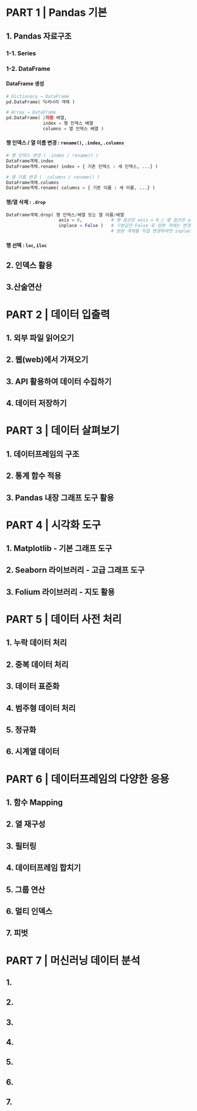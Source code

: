# PART 1 |  Pandas 기본

## 1. Pandas 자료구조

### 1-1. Series

### 1-2. DataFrame

#### DataFrame 생성

```python
# Dictionary → DataFrame
pd.DataFrame( 딕셔너리 객체 )

# Array → DataFrame
pd.DataFrame( 2차원 배열,
              index = 행 인덱스 배열
              columns = 열 인덱스 배열 )
```

#### 행 인덱스 / 열 이름 변경 :  `rename()`, `.index`, `.columns`

```python
# 행 인덱스 변경 ( .index / rename() )
DataFrame객체.index
DataFrame객체.rename( index = { 기존 인덱스 : 새 인덱스, ...} )

# 열 이름 변경 ( .columns / rename() )
DataFrame객체.columns
DataFrame객체.rename( columns = { 기존 이름 : 새 이름, ...} )
```

#### 행/열 삭제 :  `.drop`

```python
DataFrame객체.drop( 행 인덱스/배열 또는 열 이름/배열
                    axis = 0,           # 행 옵션은 axis = 0 / 열 옵션은 axis = 1
                    inplace = False )   # 기본값은 False 로 원본 객체는 변경없이 새로운 객체를 반환
                                        # 원본 객체를 직접 변경하려면 inplace = True 로 설정
```

#### 행 선택 :  `loc`, `iloc`





## 2. 인덱스 활용

## 3.산술연산



# PART 2 |  데이터 입출력

## 1. 외부 파일 읽어오기

## 2. 웹(web)에서 가져오기

## 3. API 활용하여 데이터 수집하기

## 4. 데이터 저장하기



# PART 3 |  데이터 살펴보기

## 1. 데이터프레임의 구조

## 2. 통계 함수 적용

## 3. Pandas 내장 그래프 도구 활용



# PART 4 |  시각화 도구

## 1. Matplotlib - 기본 그래프 도구

## 2. Seaborn 라이브러리 - 고급 그래프 도구

## 3. Folium 라이브러리 - 지도 활용



# PART 5 |  데이터 사전 처리

## 1. 누락 데이터 처리

## 2. 중복 데이터 처리

## 3. 데이터 표준화

## 4. 범주형 데이터 처리

## 5. 정규화

## 6. 시계열 데이터



# PART 6 |  데이터프레임의 다양한 응용

## 1. 함수 Mapping

## 2. 열 재구성

## 3. 필터링

## 4. 데이터프레임 합치기

## 5. 그룹 연산

## 6. 멀티 인덱스

## 7. 피벗

# PART 7 |  머신러닝 데이터 분석

## 1.

## 2.

## 3.

## 4.

## 5.

## 6.

## 7.

